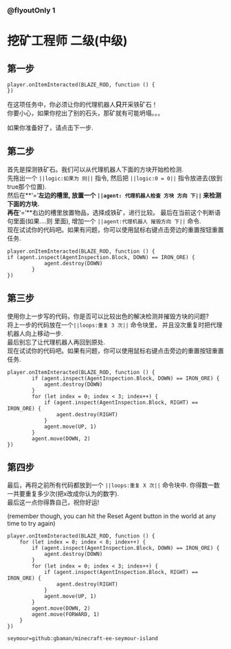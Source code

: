 ### @flyoutOnly 1


# 挖矿工程师 二级(中级)


## 第一步

```template
player.onItemInteracted(BLAZE_ROD, function () {
})
```

在这项任务中，你必须让你的代理机器人**只**开采铁矿石！  
你要小心，如果你挖出了别的石头，那矿就有可能坍塌。。。

如果你准备好了，请点击下一步.   

## 第二步

首先是探测铁矿石。我们可以从代理机器人下面的方块开始检检测.   
先拖出一个 ``||logic:如果为 则||`` 指令, 然后把 ``||logic:0 = 0||`` 指令放进去(放到true那个位置).   
然后在**‘=’**左边的槽里, 放置一个 ``||agent: 代理机器人检查 方块 方向 下||`` 来检测下面的方块.   
再在**‘=’**右边的槽里放置物品，选择成铁矿，进行比较。
最后在当前这个判断语句里面(如果....则 里面), 增加一个 ``||agent:代理机器人 摧毁方向 下||`` 命令.   
现在试试你的代码吧。如果有问题，你可以使用鼠标右键点击旁边的重置按钮重置任务.   

```blocks
player.onItemInteracted(BLAZE_ROD, function () {
if (agent.inspect(AgentInspection.Block, DOWN) == IRON_ORE) {
            agent.destroy(DOWN)
        }
})
```

## 第三步

使用你上一步写的代码，你是否可以比较出色的解决检测并摧毁方块的问题?  
将上一步的代码放在一个``||loops:重复 3 次||`` 命令块里， 并且没次重复时把代理机器人向上移动一步.   
最后别忘了让代理机器人再回到原处.   
现在试试你的代码吧。如果有问题，你可以使用鼠标右键点击旁边的重置按钮重置任务. 

```blocks
player.onItemInteracted(BLAZE_ROD, function () {
        if (agent.inspect(AgentInspection.Block, DOWN) == IRON_ORE) {
            agent.destroy(DOWN)
        }
        for (let index = 0; index < 3; index++) {
            if (agent.inspect(AgentInspection.Block, RIGHT) == IRON_ORE) {
                agent.destroy(RIGHT)
            }
            agent.move(UP, 1)
        }
        agent.move(DOWN, 2)
})

```

## 第四步

最后，再将之前所有代码都放到一个 ``||loops:重复 X 次||`` 命令块中. 你得数一数一共要重复多少次(把x改成你认为的数字).    
最后这一点你得靠自己，祝你好运!

(remember though, you can hit the Reset Agent button in the world at any time to try again)


```ghost
player.onItemInteracted(BLAZE_ROD, function () {
    for (let index = 0; index < 8; index++) {
        if (agent.inspect(AgentInspection.Block, DOWN) == IRON_ORE) {
            agent.destroy(DOWN)
        }
        for (let index = 0; index < 3; index++) {
            if (agent.inspect(AgentInspection.Block, RIGHT) == IRON_ORE) {
                agent.destroy(RIGHT)
            }
            agent.move(UP, 1)
        }
        agent.move(DOWN, 2)
        agent.move(FORWARD, 1)
    }
})

```

```package
seymour=github:gbaman/minecraft-ee-seymour-island
```
